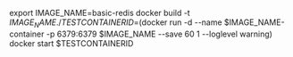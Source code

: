 export IMAGE_NAME=basic-redis
docker build -t $IMAGE_NAME ./
TESTCONTAINERID=$(docker run -d --name $IMAGE_NAME-container -p 6379:6379 $IMAGE_NAME --save 60 1 --loglevel warning)
docker start $TESTCONTAINERID

